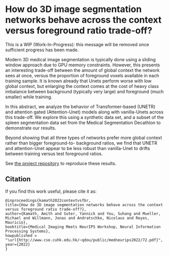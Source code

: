 # How do 3D image segmentation networks behave across the context versus foreground ratio trade-off?

This is a WIP (Work-In-Progress): this message will be removed once sufficient progress has been made. 

Modern 3D medical image segmentation is typically done using a sliding window approach due to GPU memory constraints. However, this presents an interesting trade-off between the amount of global context the network sees at once, versus the proportion of foreground voxels available in each training sample. It is known already that Unets perform worse with low global context, but enlarging the context comes at the cost of heavy class imbalance between background (typically very large) and foreground (much smaller) while training. 

In this abstract, we analyze the behavior of Transformer-based (UNETR) and attention gated (Attention-Unet) models along with vanilla-Unets across this trade-off. We explore this using a synthetic data set, and a subset of the spleen segmentation data set from the Medical Segmentation Decathlon to demonstrate our results. 

Beyond showing that all three types of networks prefer more global context rather than bigger foreground-to- background ratios, we find that UNETR and attention-Unet appear to be less robust than vanilla-Unet to drifts between training versus test foreground ratios.

See [the project repository](https://github.com/amithjkamath/context_vs_fbr) to reproduce these results.

## Citation

If you find this work useful, please cite it as:

    @inproceedings{kamath2022contextvsfbr,
    title={How do 3D image segmentation networks behave across the context versus foreground ratio trade-off?},
    author={Kamath, Amith and Suter, Yannick and You, Suhang and Mueller, Michael and Willmann, Jonas and Andratschke, Nicolaus and Reyes, Mauricio},
    booktitle={Medical Imaging Meets NeurIPS Workshop, Neural Information Processing Systems},
    howpublished = "\url{http://www.cse.cuhk.edu.hk/~qdou/public/medneurips2022/72.pdf}",
    year={2022}
    }